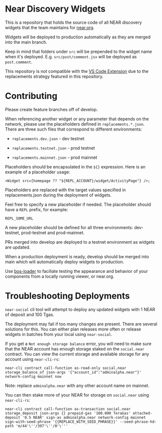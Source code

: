 # Near Discovery Widgets

This is a repository that holds the source code of all NEAR discovery widgets that the team maintains for [near.org]().

Widgets will be deployed to production automatically as they are merged into the main branch.

Keep in mind that folders under `src` will be prepended to the widget name when it's deployed. E.g. `src/post/comment.jsx` will be deployed as `post.comment`.

This repository is not compatible with the [VS Code Extension](https://docs.near.org/bos/dev/vscode) due to the replacements strategy featured in this repository.

# Contributing

Please create feature branches off of develop.

When referencing another widget or any parameter that depends on the network, please use the placeholders defined in `replacements.*.json`. There are three such files that correspond to different environments:

* `replacements.dev.json` - dev testnet

* `replacements.testnet.json` - prod testnet

* `replacements.mainnet.json` - prod mainnet


Placeholders should be encapsulated in the `${}` expression. Here is an example of a placeholder usage:

`<Widget src={homepage ?? "${REPL_ACCOUNT}/widget/ActivityPage"} />;`

Placeholders are replaced with the target values specified in replacements.json during the deployment of widgets.

Feel free to specify a new placeholder if needed. The placeholder should have a `REPL` prefix, for example:

`REPL_SOME_URL`

A new placeholder should be defined for all three environments: dev-testnet, prod-testnet and prod-mainnet.

PRs merged into develop are deployed to a testnet environment as widgets are updated. 

When a production deployment is ready, develop should be merged into main which will automatically deploy widgets to production.

Use [bos-loader](https://github.com/near/near-discovery#local-component-development) to faciliate testing the appearance and behavior of your components from a locally running viewer, or near.org. 

# Troubleshooting Deployments

`near-social` cli tool will attempt to deploy any updated widgets with 1 NEAR of deposit and 100 Tgas.

The deployment may fail if too many changes are present. There are several solutions for this. You can either plan releases more often or release widgets in batches from your local using `near-social`.

If you get a `Not enough storage balance` error, you will need to make sure that the NEAR account has enough storage staked on the `social.near` contract. You can view the current storage and available storage for any account using `near-cli-rs`:

`near-cli contract call-function as-read-only social.near storage_balance_of json-args '{"account_id":"adminalpha.near"}' network-config mainnet now`

Note: replace `adminalpha.near` with any other account name on mainnet.

You can then stake more of your NEAR for storage on `social.near` using `near-cli-rs`:

`near-cli contract call-function as-transaction social.near storage_deposit json-args {} prepaid-gas '100.000 TeraGas' attached-deposit '0.5 NEAR' sign-as adminalpha.near network-config mainnet sign-with-seed-phrase '{{REPLACE_WITH_SEED_PHRASE}}' --seed-phrase-hd-path 'm/44'\''/397'\''/0'\'''`

